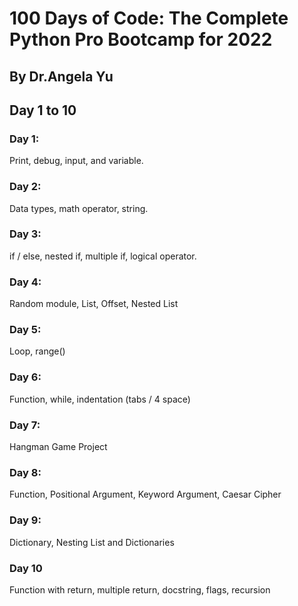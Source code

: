 # 100 Days of Code: The Complete Python Pro Bootcamp for 2022
## By Dr.Angela Yu

## Day 1 to 10

### Day 1:
Print, debug, input, and variable.

### Day 2:
Data types, math operator, string.

### Day 3:
if / else, nested if, multiple if, logical operator.

### Day 4:
Random module, List, Offset, Nested List

### Day 5:
Loop, range()

### Day 6:
Function, while, indentation (tabs / 4 space)

### Day 7:
Hangman Game Project

### Day 8:
Function, Positional Argument, Keyword Argument, Caesar Cipher

### Day 9:
Dictionary, Nesting List and Dictionaries

### Day 10
Function with return, multiple return, docstring, flags, recursion